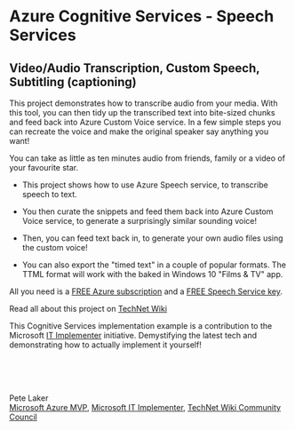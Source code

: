 # Azure Cognitive Services - Speech Services

## Video/Audio Transcription, Custom Speech, Subtitling (captioning)

This project demonstrates how to transcribe audio from your media. With this tool, you can then tidy up the transcribed text into bite-sized chunks and feed back into Azure Custom Voice service. In a few simple steps you can recreate the voice and make the original speaker say anything you want!

You can take as little as ten minutes audio from friends, family or a video of your favourite star. 

* This project shows how to use Azure Speech service, to transcribe speech to text. 

* You then curate the snippets and feed them back into Azure Custom Voice service, to generate a surprisingly similar sounding voice! 

* Then, you can feed text back in, to generate your own audio files using the custom voice! 

* You can also export the "timed text" in a couple of popular formats. The TTML format will work with the baked in Windows 10 "Films & TV" app.  

All you need is a [FREE Azure subscription](https://azure.microsoft.com/en-us/free/) and a [FREE Speech Service key](https://docs.microsoft.com/en-us/azure/cognitive-services/Speech-Service/get-started).

Read all about this project on [TechNet Wiki](https://social.technet.microsoft.com/wiki/contents/articles/52457.transcribe-video-and-make-your-own-custom-voices-with-azure-speech-services.aspx) 

This Cognitive Services implementation example is a contribution to the Microsoft [IT Implementer](https://www.microsoft.com/en-gb/atwork/it-implementer/) initiative. Demystifying the latest tech and demonstrating how to actually implement it yourself!

<br />
<br />
<br />
 
Pete Laker
<br />[Microsoft Azure MVP](https://mvp.microsoft.com/en-us/PublicProfile/5001916), [Microsoft IT Implementer](https://www.microsoft.com/en-gb/atwork/it-implementer/), [TechNet Wiki Community Council](https://social.technet.microsoft.com/wiki/149154/ProfileUrlRedirect.ashx)

